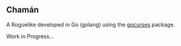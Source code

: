 Chamán
------

A Roguelike developed in Go (golang) using the [gocurses](https://github.com/GGalizzi/gocurses) package.

Work in Progress...
